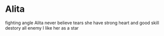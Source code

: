 # Alita
fighting angle
Alita never believe tears
she have strong heart and good skill
destory all enemy
I like her as a star
